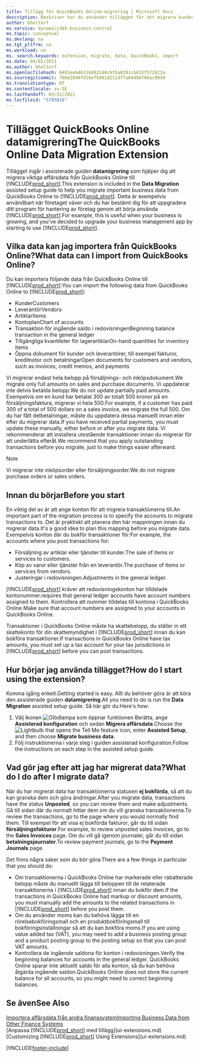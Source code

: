 ```yaml
---
title: Tillägg för QuickBooks Online-migrering | Microsoft Docs
description: Beskriver hur du använder tillägget för att migrera kunder, leverantörer, artiklar och konton från QuickBooks Online till Business Central.
author: bholtorf
ms.service: dynamics365-business-central
ms.topic: conceptual
ms.devlang: na
ms.tgt_pltfrm: na
ms.workload: na
ms. search.keywords: extension, migrate, data, QuickBooks, import
ms.date: 04/01/2021
ms.author: bholtorf
ms.openlocfilehash: 6481eeb46116d02240c6f6a0201cb633f572822a
ms.sourcegitcommit: 766e2840fd16efb901d211d7fa64d96766ac99d9
ms.translationtype: HT
ms.contentlocale: sv-SE
ms.lasthandoff: 03/31/2021
ms.locfileid: "5785016"
---
```

# <a name="the-quickbooks-online-data-migration-extension"></a><span data-ttu-id="15215-103">Tillägget QuickBooks Online datamigrering</span><span class="sxs-lookup"><span data-stu-id="15215-103">The QuickBooks Online Data Migration Extension</span></span>

<span data-ttu-id="15215-104">Tillägget ingår i assisterade guiden **datamigrering** som hjälper dig att migrera viktiga affärsdata från QuickBooks Online till [!INCLUDE[prod_short](includes/prod_short.md)].</span><span class="sxs-lookup"><span data-stu-id="15215-104">This extension is included in the **Data Migration** assisted setup guide to help you migrate important business data from QuickBooks Online to [!INCLUDE[prod_short](includes/prod_short.md)].</span></span> <span data-ttu-id="15215-105">Detta är exempelvis användbart när företaget växer och du har bestämt dig för att uppgradera ditt program för hantering av företag genom att börja använda [!INCLUDE[prod_short](includes/prod_short.md)].</span><span class="sxs-lookup"><span data-stu-id="15215-105">For example, this is useful when your business is growing, and you've decided to upgrade your business management app by starting to use [!INCLUDE[prod_short](includes/prod_short.md)].</span></span>

## <a name="what-data-can-i-import-from-quickbooks-online"></a><span data-ttu-id="15215-106">Vilka data kan jag importera från QuickBooks Online?</span><span class="sxs-lookup"><span data-stu-id="15215-106">What data can I import from QuickBooks Online?</span></span>

<span data-ttu-id="15215-107">Du kan importera följande data från QuickBooks Online till [!INCLUDE[prod_short](includes/prod_short.md)]:</span><span class="sxs-lookup"><span data-stu-id="15215-107">You can import the following data from QuickBooks Online to [!INCLUDE[prod_short](includes/prod_short.md)]:</span></span>  

* <span data-ttu-id="15215-108">Kunder</span><span class="sxs-lookup"><span data-stu-id="15215-108">Customers</span></span>
* <span data-ttu-id="15215-109">Leverantör</span><span class="sxs-lookup"><span data-stu-id="15215-109">Vendors</span></span>
* <span data-ttu-id="15215-110">Artiklar</span><span class="sxs-lookup"><span data-stu-id="15215-110">Items</span></span>
* <span data-ttu-id="15215-111">Kontoplan</span><span class="sxs-lookup"><span data-stu-id="15215-111">Chart of accounts</span></span>
* <span data-ttu-id="15215-112">Transaktion för ingående saldo i redovisningen</span><span class="sxs-lookup"><span data-stu-id="15215-112">Beginning balance transaction in the general ledger</span></span>
* <span data-ttu-id="15215-113">Tillgängliga kvantiteter för lagerartiklar</span><span class="sxs-lookup"><span data-stu-id="15215-113">On-hand quantities for inventory items</span></span>
* <span data-ttu-id="15215-114">Öppna dokument för kunder och leverantörer, till exempel fakturor, kreditnotor och betalningar</span><span class="sxs-lookup"><span data-stu-id="15215-114">Open documents for customers and vendors, such as invoices, credit memos, and payments</span></span>

<span data-ttu-id="15215-115">Vi migrerar endast hela belopp på försäljnings- och inköpsdokument.</span><span class="sxs-lookup"><span data-stu-id="15215-115">We migrate only full amounts on sales and purchase documents.</span></span> <span data-ttu-id="15215-116">Vi uppdaterar inte delvis betalda belopp.</span><span class="sxs-lookup"><span data-stu-id="15215-116">We do not update partially paid amounts.</span></span> <span data-ttu-id="15215-117">Exempelvis om en kund har betalat 300 av totalt 500 kronor på en försäljningsfaktura, migrerar vi hela 500.</span><span class="sxs-lookup"><span data-stu-id="15215-117">For example, if a customer has paid 300 of a total of 500 dollars on a sales invoice, we migrate the full 500.</span></span> <span data-ttu-id="15215-118">Om du har fått delbetalningar, måste du uppdatera dessa manuellt innan eller efter du migrerar data.</span><span class="sxs-lookup"><span data-stu-id="15215-118">If you have received partial payments, you must update these manually, either before or after you migrate data.</span></span> <span data-ttu-id="15215-119">Vi rekommenderar att installera utestående transaktioner innan du migrerar för att underlätta efteråt.</span><span class="sxs-lookup"><span data-stu-id="15215-119">We recommend that you apply outstanding transactions before you migrate, just to make things easier afterward.</span></span>

> [!NOTE]  
> <span data-ttu-id="15215-120">Vi migrerar inte inköpsorder eller försäljningsorder.</span><span class="sxs-lookup"><span data-stu-id="15215-120">We do not migrate purchase orders or sales orders.</span></span>

## <a name="before-you-start"></a><span data-ttu-id="15215-121">Innan du börjar</span><span class="sxs-lookup"><span data-stu-id="15215-121">Before you start</span></span>

<span data-ttu-id="15215-122">En viktig del av är att ange konton för att migrera transaktionerna till.</span><span class="sxs-lookup"><span data-stu-id="15215-122">An important part of the migration process is to specify the accounts to migrate transactions to.</span></span> <span data-ttu-id="15215-123">Det är praktiskt att planera den här mappningen innan du migrerar data.</span><span class="sxs-lookup"><span data-stu-id="15215-123">It's a good idea to plan this mapping before you migrate data.</span></span> <span data-ttu-id="15215-124">Exempelvis konton där du bokför transaktioner för:</span><span class="sxs-lookup"><span data-stu-id="15215-124">For example, the accounts where you post transactions for:</span></span>  

* <span data-ttu-id="15215-125">Försäljning av artiklar eller tjänster till kunder.</span><span class="sxs-lookup"><span data-stu-id="15215-125">The sale of items or services to customers.</span></span>
* <span data-ttu-id="15215-126">Köp av varor eller tjänster från en leverantör.</span><span class="sxs-lookup"><span data-stu-id="15215-126">The purchase of items or services from vendors.</span></span>  
* <span data-ttu-id="15215-127">Justeringar i redovisningen.</span><span class="sxs-lookup"><span data-stu-id="15215-127">Adjustments in the general ledger.</span></span>  

[!INCLUDE[prod_short](includes/prod_short.md)] <span data-ttu-id="15215-128">kräver att redovisningskonton har tilldelade kontonummer.</span><span class="sxs-lookup"><span data-stu-id="15215-128">requires that general ledger accounts have account numbers assigned to them.</span></span> <span data-ttu-id="15215-129">Kontrollera att nummer tilldelas till kontona i QuickBooks Online.</span><span class="sxs-lookup"><span data-stu-id="15215-129">Make sure that account numbers are assigned to your accounts in QuickBooks Online.</span></span>

<span data-ttu-id="15215-130">Transaktioner i QuickBooks Online måste ha skattebelopp, du ställer in ett skattekonto för din skattemyndighet i [!INCLUDE[prod_short](includes/prod_short.md)] innan du kan bokföra transaktioner.</span><span class="sxs-lookup"><span data-stu-id="15215-130">If transactions in QuickBooks Online have tax amounts, you must set up a tax account for your tax jurisdictions in [!INCLUDE[prod_short](includes/prod_short.md)] before you can post transactions.</span></span>

## <a name="how-do-i-start-using-the-extension"></a><span data-ttu-id="15215-131">Hur börjar jag använda tillägget?</span><span class="sxs-lookup"><span data-stu-id="15215-131">How do I start using the extension?</span></span>

<span data-ttu-id="15215-132">Komma igång enkelt.</span><span class="sxs-lookup"><span data-stu-id="15215-132">Getting started is easy.</span></span> <span data-ttu-id="15215-133">Allt du behöver göra är att köra den assisterade guiden **datamigrering**.</span><span class="sxs-lookup"><span data-stu-id="15215-133">All you need to do is run the **Data Migration** assisted setup guide.</span></span> <span data-ttu-id="15215-134">Så här gör du:</span><span class="sxs-lookup"><span data-stu-id="15215-134">Here's how:</span></span>

1. <span data-ttu-id="15215-135">Välj ikonen ![Glödlampa som öppnar funktionen Berätta](media/ui-search/search_small.png "Berätta vad du vill göra"), ange **Assisterad konfiguration** och sedan **Migrera affärsdata**.</span><span class="sxs-lookup"><span data-stu-id="15215-135">Choose the ![Lightbulb that opens the Tell Me feature](media/ui-search/search_small.png "Tell me what you want to do") icon, enter **Assisted Setup**, and then choose **Migrate business data**.</span></span>
2. <span data-ttu-id="15215-136">Följ instruktionerna i varje steg i guiden assisterad konfiguration.</span><span class="sxs-lookup"><span data-stu-id="15215-136">Follow the instructions on each step in the assisted setup guide.</span></span>

## <a name="what-do-i-do-after-i-migrate-data"></a><span data-ttu-id="15215-137">Vad gör jag efter att jag har migrerat data?</span><span class="sxs-lookup"><span data-stu-id="15215-137">What do I do after I migrate data?</span></span>

<span data-ttu-id="15215-138">När du har migrerat data har transaktionerna statusen **ej bokförda**, så att du kan granska dem och göra ändringar.</span><span class="sxs-lookup"><span data-stu-id="15215-138">After you migrate data, transactions have the status **Unposted**, so you can review them and make adjustments.</span></span> <span data-ttu-id="15215-139">Gå till sidan där du normalt hittar dem om du vill granska transaktionerna.</span><span class="sxs-lookup"><span data-stu-id="15215-139">To review the transactions, go to the page where you would normally find them.</span></span> <span data-ttu-id="15215-140">Till exempel för att visa ej bokförda fakturor, går du till sidan **försäljningsfakturor**.</span><span class="sxs-lookup"><span data-stu-id="15215-140">For example, to review unposted sales invoices, go to the **Sales Invoices** page.</span></span> <span data-ttu-id="15215-141">Om du vill gå igenom journaler, går du till sidan **betalningsjournaler**.</span><span class="sxs-lookup"><span data-stu-id="15215-141">To review payment journals, go to the **Payment Journals** page.</span></span>  

<span data-ttu-id="15215-142">Det finns några saker som du bör göra:</span><span class="sxs-lookup"><span data-stu-id="15215-142">There are a few things in particular that you should do:</span></span>

* <span data-ttu-id="15215-143">Om transaktionerna i QuickBooks Online har markerade eller rabatterade belopp måste du manuellt lägga till beloppen till de relaterade transaktionerna i [!INCLUDE[prod_short](includes/prod_short.md)] innan du bokför dem.</span><span class="sxs-lookup"><span data-stu-id="15215-143">If the transactions in QuickBooks Online had markup or discount amounts, you must manually add the amounts to the related transactions in [!INCLUDE[prod_short](includes/prod_short.md)] before you post them.</span></span>
* <span data-ttu-id="15215-144">Om du använder moms kan du behöva lägga till en rörelsebokföringsmall och en produktbokföringsmall till bokföringsinställningar så att du kan bokföra moms.</span><span class="sxs-lookup"><span data-stu-id="15215-144">If you are using value added tax (VAT), you may need to add a business posting group and a product posting group to the posting setup so that you can post VAT amounts.</span></span>
* <span data-ttu-id="15215-145">Kontrollera de ingående saldona för konton i redovisningen.</span><span class="sxs-lookup"><span data-stu-id="15215-145">Verify the beginning balances for accounts in the general ledger.</span></span> <span data-ttu-id="15215-146">QuickBooks Online sparar inte aktuellt saldo för alla konton, så du kan behöva åtgärda ingående saldon.</span><span class="sxs-lookup"><span data-stu-id="15215-146">QuickBooks Online does not store the current balance for all accounts, so you might need to correct beginning balances.</span></span>

## <a name="see-also"></a><span data-ttu-id="15215-147">Se även</span><span class="sxs-lookup"><span data-stu-id="15215-147">See Also</span></span>

[<span data-ttu-id="15215-148">Importera affärsdata från andra finanssystem</span><span class="sxs-lookup"><span data-stu-id="15215-148">Importing Business Data from Other Finance Systems</span></span>](across-import-data-configuration-packages.md)  
<span data-ttu-id="15215-149">[Anpassa [!INCLUDE[prod_short](includes/prod_short.md)] med tillägg](ui-extensions.md)</span><span class="sxs-lookup"><span data-stu-id="15215-149">[Customizing [!INCLUDE[prod_short](includes/prod_short.md)] Using Extensions](ui-extensions.md)</span></span>  


[!INCLUDE[footer-include](includes/footer-banner.md)]